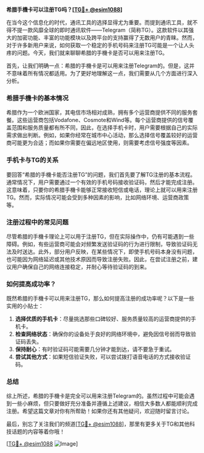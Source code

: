 **希腊手機卡可以注册TG吗？[[TG💪+ @esim1088](https://t.me/s/esim1088)]**

在当今这个信息化的时代，通讯工具的选择显得尤为重要。而提到通讯工具，就不得不提一款风靡全球的即时通讯软件——Telegram（简称TG）。这款软件以其强大的加密功能、丰富的功能模块以及跨平台的支持赢得了无数用户的青睐。然而，对于许多新用户来说，如何获取一个稳定的手机号码来注册TG可能是一个让人头疼的问题。今天，我们就来聊聊希腊的手機卡是否可以用来注册TG。

首先，让我们明确一点：希腊的手機卡是可以用来注册Telegram的。但是，这并不意味着所有情况都适用。为了更好地理解这一点，我们需要从几个方面进行深入分析。

### 希腊手機卡的基本情况

希腊作为一个欧洲国家，其电信市场相对成熟，拥有多个运营商提供不同的服务套餐。这些运营商包括Vodafone、Cosmote和Wind等。每个运营商提供的信号覆盖范围和服务质量都有所不同，因此，在选择手机卡时，用户需要根据自己的实际需求做出判断。例如，如果你经常在城市中心活动，那么选择信号覆盖较好的运营商可能更为合适；而如果你需要在偏远地区使用，则需要考虑信号强度等因素。

### 手机卡与TG的关系

要回答“希腊的手機卡能否注册TG”的问题，我们首先要了解TG注册的基本流程。通常情况下，用户需要通过一个有效的手机号码接收验证码，然后才能完成注册。这意味着，只要你的希腊手機卡能够正常接收短信或电话，理论上就可以用来注册TG。然而，实际情况可能会受到多种因素的影响，比如网络环境、运营商政策等。

### 注册过程中的常见问题

尽管希腊的手機卡理论上可以用于注册TG，但在实际操作中，仍有可能遇到一些障碍。例如，有些运营商可能会对频繁发送验证码的行为进行限制，导致验证码无法及时送达。此外，部分用户反映，在某些情况下，即使手机号码本身没有问题，也可能因为网络延迟或其他技术原因而导致注册失败。因此，在尝试注册之前，建议用户确保自己的网络连接稳定，并耐心等待验证码的到来。

### 如何提高成功率？

既然希腊的手機卡可以用来注册TG，那么如何提高注册的成功率呢？以下是一些实用的小贴士：

1. **选择优质的手机卡**：尽量挑选那些口碑较好、服务质量较高的运营商提供的手机卡。
2. **检查网络状态**：确保你的设备处于良好的网络环境中，避免因信号弱而导致验证码丢失。
3. **保持耐心**：有时验证码可能需要几分钟才能到达，请不要急于重试。
4. **尝试其他方式**：如果短信验证失败，可以尝试拨打语音电话的方式接收验证码。

### 总结

综上所述，希腊的手機卡是完全可以用来注册Telegram的。虽然过程中可能会遇到一些小麻烦，但只要做好充分准备并遵循上述建议，相信大多数人都能顺利完成注册。希望这篇文章对你有所帮助！如果你还有其他疑问，欢迎随时留言讨论。

最后，别忘了关注我们的频道[[TG💪+ @esim1088](https://t.me/s/esim1088)]，那里有更多关于TG和其他科技话题的内容等着你哦！

[[TG💪+ @esim1088](https://t.me/s/esim1088) ![Image](https://i.postimg.cc/4NQfJmqS/Snipaste-2025-05-13-00-14-12.png)]